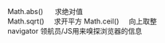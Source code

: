 Math.abs()      求绝对值        
Math.sqrt()     求开平方
Math.ceil()     向上取整    
navigator       领航员/JS用来嗅探浏览器的信息